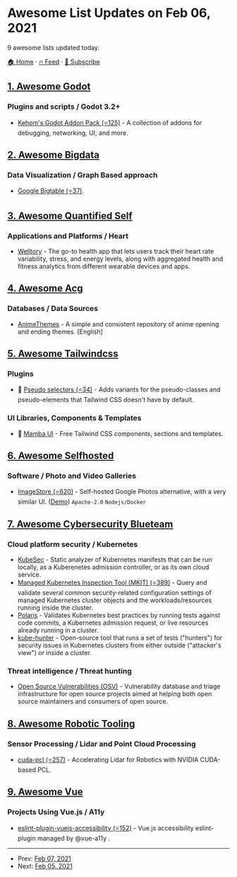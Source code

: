 # Awesome List Updates on Feb 06, 2021

9 awesome lists updated today.

[🏠 Home](/README.md) · [🔥 Feed](https://test.trackawesomelist.com/feed.xml) · [📮 Subscribe](https://trackawesomelist.us17.list-manage.com/subscribe?u=d2f0117aa829c83a63ec63c2f&id=36a103854c)



## [1. Awesome Godot](/content/godotengine/awesome-godot/README.md)

### Plugins and scripts / Godot 3.2+

*   [Kehom's Godot Addon Pack (⭐125)](https://github.com/Kehom/GodotAddonPack) - A collection of addons for debugging, networking, UI, and more.

## [2. Awesome Bigdata](/content/newTendermint/awesome-bigdata/README.md)

### Data Visualization / Graph Based approach

*   [Google Bigtable (⭐37)](https://github.com/zrosenbauer/awesome-bigtable).

## [3. Awesome Quantified Self](/content/woop/awesome-quantified-self/README.md)

### Applications and Platforms / Heart

*   [Welltory](https://www.welltory.com/) - The go-to health app that lets users track their heart rate variability, stress, and energy levels, along with aggregated health and fitness analytics from different wearable devices and apps.

## [4. Awesome Acg](/content/soruly/awesome-acg/README.md)

### Databases / Data Sources

*   [AnimeThemes](https://animethemes.moe) - A simple and consistent repository of anime opening and ending themes. \[English]

## [5. Awesome Tailwindcss](/content/aniftyco/awesome-tailwindcss/README.md)

### Plugins

*   🧬 [Pseudo selectors (⭐34)](https://github.com/Microwawe/tailwindcss-pseudo-selectors) - Adds variants for the pseudo-classes and pseudo-elements that Tailwind CSS doesn't have by default.

### UI Libraries, Components & Templates

*   🧩 [Mamba UI](https://mambaui.com) - Free Tailwind CSS components, sections and templates.

## [6. Awesome Selfhosted](/content/awesome-selfhosted/awesome-selfhosted/README.md)

### Software / Photo and Video Galleries

*   [ImageStore (⭐620)](https://github.com/gregordr/ImageStore) - Self-hosted Google Photos alternative, with a very similar UI. ([Demo](https://gregordr.github.io/ImageStore/)) `Apache-2.0` `Nodejs/Docker`

## [7. Awesome Cybersecurity Blueteam](/content/fabacab/awesome-cybersecurity-blueteam/README.md)

### Cloud platform security / Kubernetes

*   [KubeSec](https://kubesec.io/) - Static analyzer of Kubernetes manifests that can be run locally, as a Kuberenetes admission controller, or as its own cloud service.
*   [Managed Kubernetes Inspection Tool (MKIT) (⭐389)](https://github.com/darkbitio/mkit) - Query and validate several common security-related configuration settings of managed Kubernetes cluster objects and the workloads/resources running inside the cluster.
*   [Polaris](https://polaris.docs.fairwinds.com/) - Validates Kubernetes best practices by running tests against code commits, a Kubernetes admission request, or live resources already running in a cluster.
*   [kube-hunter](https://kube-hunter.aquasec.com/) - Open-source tool that runs a set of tests ("hunters") for security issues in Kubernetes clusters from either outside ("attacker's view") or inside a cluster.

### Threat intelligence / Threat hunting

*   [Open Source Vulnerabilities (OSV)](https://osv.dev/) - Vulnerability database and triage infrastructure for open source projects aimed at helping both open source maintainers and consumers of open source.

## [8. Awesome Robotic Tooling](/content/protontypes/awesome-robotic-tooling/README.md)

### Sensor Processing / Lidar and Point Cloud Processing

*   [cuda-pcl (⭐257)](https://github.com/NVIDIA-AI-IOT/cuda-pcl) - Accelerating Lidar for Robotics with NVIDIA CUDA-based PCL.

## [9. Awesome Vue](/content/vuejs/awesome-vue/README.md)

### Projects Using Vue.js / A11y

*   [eslint-plugin-vuejs-accessibility (⭐152)](https://github.com/vue-a11y/eslint-plugin-vuejs-accessibility) - Vue.js accessibility eslint-plugin managed by @vue-a11y .

---

- Prev: [Feb 07, 2021](/content/2021/02/07/README.md)
- Next: [Feb 05, 2021](/content/2021/02/05/README.md)